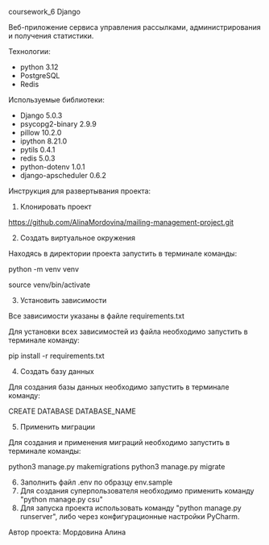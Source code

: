 coursework_6 Django

Веб-приложение сервиса управления рассылками, администрирования и получения статистики.

Технологии:
- python 3.12
- PostgreSQL
- Redis

Используемые библиотеки:
- Django 5.0.3
- psycopg2-binary 2.9.9
- pillow 10.2.0
- ipython 8.21.0
- pytils 0.4.1
- redis 5.0.3
- python-dotenv 1.0.1
- django-apscheduler 0.6.2


Инструкция для развертывания проекта:
1. Клонировать проект

https://github.com/AlinaMordovina/mailing-management-project.git

2. Создать виртуальное окружения

Находясь в директории проекта запустить в терминале команды:

python -m venv venv

source venv/bin/activate

3. Установить зависимости

Все зависимости указаны в файле requirements.txt

Для установки всех зависимостей из файла необходимо запустить в терминале команду:

pip install -r requirements.txt

4. Cоздать базу данных

Для создания базы данных необходимо запустить в терминале команду:

CREATE DATABASE DATABASE_NAME

5. Применить миграции 

Для создания и применения миграций необходимо запустить в терминале команды:

python3 manage.py makemigrations
python3 manage.py migrate

6. Заполнить файл .env по образцу env.sample
7. Для создания суперпользователя необходимо применить команду "python manage.py csu"
8. Для запуска проекта использовать команду "python manage.py runserver", либо через конфигурационные настройки PyCharm.







Автор проекта: Мордовина Алина